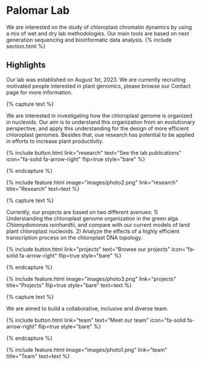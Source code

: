 ---
---

# Palomar Lab
We are interested on the study of chloroplast chromatin dynamics by using a mix of wet and dry lab methodologies. Our main tools are based on next generation sequencing and bioinformatic data analysis.
{% include section.html %}

## Highlights

Our lab was established on August 1st, 2023. We are currently recruiting motivated people interested in plant genomics, please browse our Contact page for more information.

{% capture text %}

We are interested in investigating how the chloroplast genome is organized in nucleoids. Our aim is to understand this organization from an evolutionary perspective, and apply this understanding for the design of more efficient chloroplast genomes. Besides that, oue research has potential to be applied in efforts to increase plant productivity.

{%
  include button.html
  link="research"
  text="See the lab publications"
  icon="fa-solid fa-arrow-right"
  flip=true
  style="bare"
%}

{% endcapture %}

{%
  include feature.html
  image="images/photo2.png"
  link="research"
  title="Research"
  text=text
%}

{% capture text %}

Currently, our projects are based on two different avenues: 1) Understanding the chloroplast genome organization in the green alga *Chlamydomonas reinhardtii*, and compare with our current models of land plant chloroplast nucleoids. 2) Analyze the effects of a highly efficient transcription process on the chloroplast DNA topology.

{%
  include button.html
  link="projects"
  text="Browse our projects"
  icon="fa-solid fa-arrow-right"
  flip=true
  style="bare"
%}

{% endcapture %}

{%
  include feature.html
  image="images/photo3.png"
  link="projects"
  title="Projects"
  flip=true
  style="bare"
  text=text
%}

{% capture text %}

We are aimed to build a collaborative, inclusive and diverse team.

{%
  include button.html
  link="team"
  text="Meet our team"
  icon="fa-solid fa-arrow-right"
  flip=true
  style="bare"
%}

{% endcapture %}

{%
  include feature.html
  image="images/photo1.png"
  link="team"
  title="Team"
  text=text
%}
